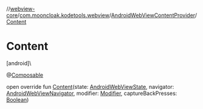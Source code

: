 //[webview-core](../../../index.md)/[com.mooncloak.kodetools.webview](../index.md)/[AndroidWebViewContentProvider](index.md)/[Content](-content.md)

# Content

[android]\

@[Composable](https://developer.android.com/reference/kotlin/androidx/compose/runtime/Composable.html)

open override fun [Content](-content.md)(state: [AndroidWebViewState](../-android-web-view-state/index.md), navigator: [AndroidWebViewNavigator](../-android-web-view-navigator/index.md), modifier: [Modifier](https://developer.android.com/reference/kotlin/androidx/compose/ui/Modifier.html), captureBackPresses: [Boolean](https://kotlinlang.org/api/latest/jvm/stdlib/kotlin/-boolean/index.html))
